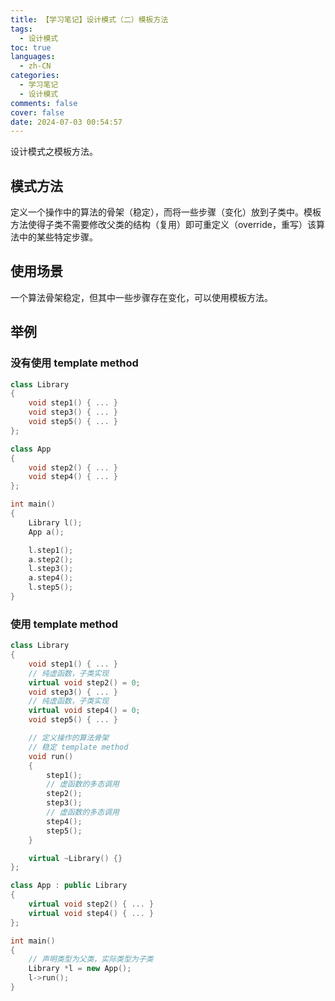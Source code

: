 ```yaml
---
title: 【学习笔记】设计模式（二）模板方法
tags:
  - 设计模式
toc: true
languages:
  - zh-CN
categories:
  - 学习笔记
  - 设计模式
comments: false
cover: false
date: 2024-07-03 00:54:57
---
```


设计模式之模板方法。

<!-- more -->

## 模式方法

定义一个操作中的算法的骨架（稳定），而将一些步骤（变化）放到子类中。模板方法使得子类不需要修改父类的结构（复用）即可重定义（override，重写）该算法中的某些特定步骤。


## 使用场景

一个算法骨架稳定，但其中一些步骤存在变化，可以使用模板方法。


## 举例

### 没有使用 template method

```cpp
class Library
{
    void step1() { ... }
    void step3() { ... }
    void step5() { ... }
};

class App
{
    void step2() { ... }
    void step4() { ... }
};

int main()
{
    Library l();
    App a();

    l.step1();
    a.step2();
    l.step3();
    a.step4();
    l.step5();
}
```

### 使用 template method

```cpp
class Library
{
    void step1() { ... }
    // 纯虚函数，子类实现
    virtual void step2() = 0;
    void step3() { ... }
    // 纯虚函数，子类实现
    virtual void step4() = 0;
    void step5() { ... }

    // 定义操作的算法骨架
    // 稳定 template method
    void run()
    {
        step1();
        // 虚函数的多态调用
        step2();
        step3();
        // 虚函数的多态调用
        step4();
        step5();
    }

    virtual ~Library() {}
};

class App : public Library
{
    virtual void step2() { ... }
    virtual void step4() { ... }
};

int main()
{
    // 声明类型为父类，实际类型为子类
    Library *l = new App();
    l->run();
}
```
